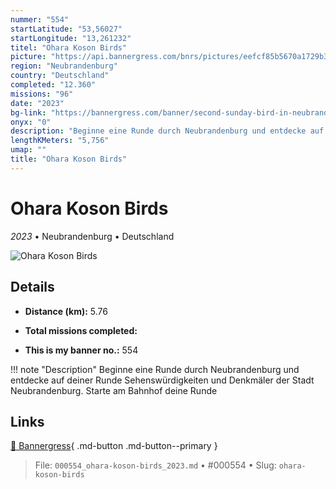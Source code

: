 ```yaml
---
nummer: "554"
startLatitude: "53,56027"
startLongitude: "13,261232"
titel: "Ohara Koson Birds"
picture: "https://api.bannergress.com/bnrs/pictures/eefcf85b5670a1729b3d511685c6789e"
region: "Neubrandenburg"
country: "Deutschland"
completed: "12.360"
missions: "96"
date: "2023"
bg-link: "https://bannergress.com/banner/second-sunday-bird-in-neubrandenburg-fff5"
onyx: "0"
description: "Beginne eine Runde durch Neubrandenburg und entdecke auf deiner Runde Sehenswürdigkeiten und Denkmäler der Stadt Neubrandenburg. Starte am Bahnhof deine Runde"
lengthKMeters: "5,756"
umap: ""
title: "Ohara Koson Birds"
---
```

# Ohara Koson Birds

*2023* • Neubrandenburg • Deutschland

![Ohara Koson Birds](https://api.bannergress.com/bnrs/pictures/eefcf85b5670a1729b3d511685c6789e)

## Details
- **Distance (km):** 5.76

- **Total missions completed:** 
- **This is my banner no.:** 554


!!! note "Description"
    Beginne eine Runde durch Neubrandenburg und entdecke auf deiner Runde Sehenswürdigkeiten und Denkmäler der Stadt Neubrandenburg. Starte am Bahnhof deine Runde



## Links
[🔗 Bannergress](https://bannergress.com/banner/second-sunday-bird-in-neubrandenburg-fff5){ .md-button .md-button--primary }



> File: `000554_ohara-koson-birds_2023.md` • #000554 • Slug: `ohara-koson-birds`
